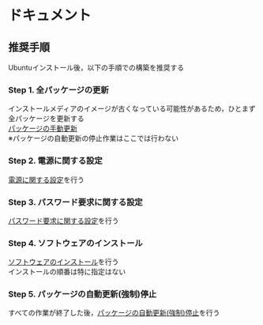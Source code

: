 # ドキュメント

## 推奨手順
Ubuntuインストール後，以下の手順での構築を推奨する<br>

### Step 1. 全パッケージの更新
インストールメディアのイメージが古くなっている可能性があるため，ひとまず全パッケージを更新する<br>
[パッケージの手動更新](document/パッケージマネージャ.md#手動更新)<br>
※パッケージの自動更新の停止作業はここでは行わない

### Step 2. 電源に関する設定
[電源に関する設定](document/電源関連.md)を行う<br>

### Step 3. パスワード要求に関する設定
[パスワード要求に関する設定]()を行う<br>

### Step 4. ソフトウェアのインストール
[ソフトウェアのインストール](document/software)を行う<br>
インストールの順番は特に指定はない

### Step 5. パッケージの自動更新(強制)停止
すべての作業が終了した後，[パッケージの自動更新(強制)停止](document/パッケージマネージャ.md#手動自動更新-強制停止)を行う<br>
